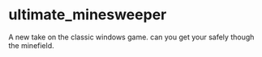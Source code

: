 # ultimate_minesweeper
A new take on the classic windows game. can you get your safely though the minefield.
